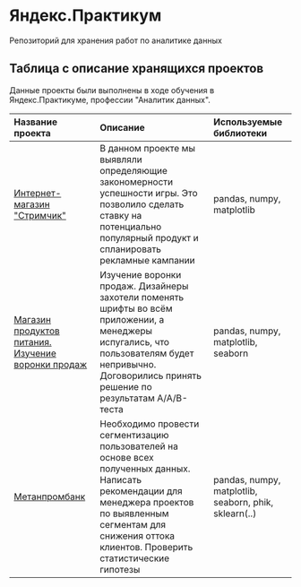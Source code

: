 # Яндекс.Практикум  
Репозиторий для хранения работ по аналитике данных 

## Таблица с описание хранящихся проектов

Данные проекты были выполнены в ходе обучения в Яндекс.Практикуме, профессии "Аналитик данных".

| Название проекта | Описание | Используемые библиотеки | 
| :---------------------- | :---------------------- | :---------------------- |
| [Интернет-магазин "Стримчик"](https://github.com/DorinNK/Rep_for_work_in_praktikum/blob/77315e2f84b21ead8638ed0d9bbb1e52ecb08230/Магазин_Стримчик/Анализ_популярности_товаров_Стримчик.ipynb) |В данном проекте мы выявляли определяющие закономерности успешности игры. Это позволило сделать ставку на потенциально популярный продукт и спланировать рекламные кампании| pandas, numpy, matplotlib |
| [Магазин продуктов питания. Изучение воронки продаж](https://github.com/DorinNK/Rep_for_work_in_praktikum/blob/77315e2f84b21ead8638ed0d9bbb1e52ecb08230/Магазин_продуктов_питания/Анализ_измениня_интерфейса.ipynb)| Изучение воронки продаж. Дизайнеры захотели поменять шрифты во всём приложении, а менеджеры испугались, что пользователям будет непривычно. Договорились принять решение по результатам A/A/B-теста| pandas, numpy, matplotlib, seaborn|
| [Метанпромбанк](https://github.com/DorinNK/Rep_for_work_in_praktikum/blob/77315e2f84b21ead8638ed0d9bbb1e52ecb08230/Финальный%20проект/Метанпром_банк.ipynb)| Необходимо провести сегментизацию пользователей на основе всех полученных данных. Написать рекомендации для менеджера проектов по выявленным сегментам для снижения оттока клиентов. Проверить статистические гипотезы | pandas, numpy, matplotlib, seaborn, phik, sklearn(..) |
 